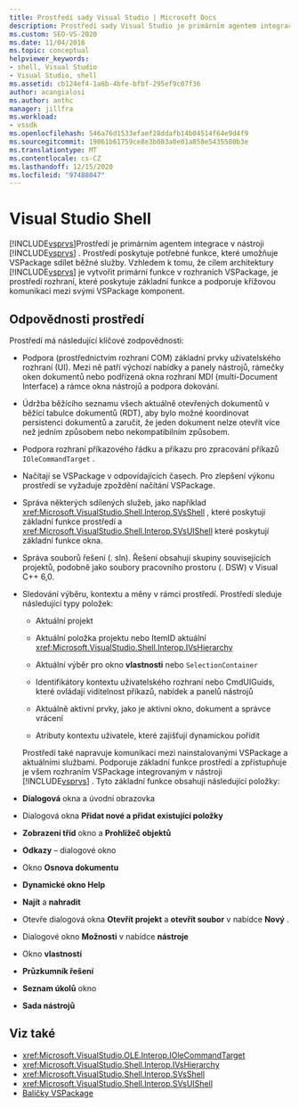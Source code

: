 ```yaml
---
title: Prostředí sady Visual Studio | Microsoft Docs
description: Prostředí sady Visual Studio je primárním agentem integrace v aplikaci Visual Studio a poskytuje základní funkce a podporuje křížovou komunikaci mezi VSPackage.
ms.custom: SEO-VS-2020
ms.date: 11/04/2016
ms.topic: conceptual
helpviewer_keywords:
- shell, Visual Studio
- Visual Studio, shell
ms.assetid: cb124ef4-1a6b-4bfe-bfbf-295ef9c07f36
author: acangialosi
ms.author: anthc
manager: jillfra
ms.workload:
- vssdk
ms.openlocfilehash: 546a76d1533efaef28ddafb14b04514f64e9d4f9
ms.sourcegitcommit: 19061b61759ce8e3b083a0e01a858e5435580b3e
ms.translationtype: MT
ms.contentlocale: cs-CZ
ms.lasthandoff: 12/15/2020
ms.locfileid: "97488047"
---
```

# <a name="visual-studio-shell"></a>Visual Studio Shell
[!INCLUDE[vsprvs](../../code-quality/includes/vsprvs_md.md)]Prostředí je primárním agentem integrace v nástroji [!INCLUDE[vsprvs](../../code-quality/includes/vsprvs_md.md)] . Prostředí poskytuje potřebné funkce, které umožňuje VSPackage sdílet běžné služby. Vzhledem k tomu, že cílem architektury [!INCLUDE[vsprvs](../../code-quality/includes/vsprvs_md.md)] je vytvořit primární funkce v rozhraních VSPackage, je prostředí rozhraní, které poskytuje základní funkce a podporuje křížovou komunikaci mezi svými VSPackage komponent.

## <a name="shell-responsibilities"></a>Odpovědnosti prostředí
 Prostředí má následující klíčové zodpovědnosti:

- Podpora (prostřednictvím rozhraní COM) základní prvky uživatelského rozhraní (UI). Mezi ně patří výchozí nabídky a panely nástrojů, rámečky oken dokumentů nebo podřízená okna rozhraní MDI (multi-Document Interface) a rámce okna nástrojů a podpora dokování.

- Údržba běžícího seznamu všech aktuálně otevřených dokumentů v běžící tabulce dokumentů (RDT), aby bylo možné koordinovat persistenci dokumentů a zaručit, že jeden dokument nelze otevřít více než jedním způsobem nebo nekompatibilním způsobem.

- Podpora rozhraní příkazového řádku a příkazu pro zpracování příkazů `IOleCommandTarget` .

- Načítají se VSPackage v odpovídajících časech. Pro zlepšení výkonu prostředí se vyžaduje zpoždění načítání VSPackage.

- Správa některých sdílených služeb, jako například <xref:Microsoft.VisualStudio.Shell.Interop.SVsShell> , které poskytují základní funkce prostředí a <xref:Microsoft.VisualStudio.Shell.Interop.SVsUIShell> které poskytují základní funkce okna.

- Správa souborů řešení (. sln). Řešení obsahují skupiny souvisejících projektů, podobně jako soubory pracovního prostoru (. DSW) v Visual C++ 6,0.

- Sledování výběru, kontextu a měny v rámci prostředí. Prostředí sleduje následující typy položek:

  - Aktuální projekt

  - Aktuální položka projektu nebo ItemID aktuální <xref:Microsoft.VisualStudio.Shell.Interop.IVsHierarchy>

  - Aktuální výběr pro okno **vlastnosti** nebo `SelectionContainer`

  - Identifikátory kontextu uživatelského rozhraní nebo CmdUIGuids, které ovládají viditelnost příkazů, nabídek a panelů nástrojů

  - Aktuálně aktivní prvky, jako je aktivní okno, dokument a správce vrácení

  - Atributy kontextu uživatele, které zajišťují dynamickou pořídit

  Prostředí také napravuje komunikaci mezi nainstalovanými VSPackage a aktuálními službami. Podporuje základní funkce prostředí a zpřístupňuje je všem rozhraním VSPackage integrovaným v nástroji [!INCLUDE[vsprvs](../../code-quality/includes/vsprvs_md.md)] . Tyto základní funkce obsahují následující položky:

- **Dialogová** okna a úvodní obrazovka

- Dialogová okna **Přidat nové a přidat existující položky**

- **Zobrazení tříd** okno a **Prohlížeč objektů**

- **Odkazy** – dialogové okno

- Okno **Osnova dokumentu**

- **Dynamické okno Help**

- **Najít** a **nahradit**

- Otevře dialogová okna **Otevřít projekt** a **otevřít soubor** v nabídce **Nový** .

- Dialogové okno **Možnosti** v nabídce **nástroje**

- Okno **vlastností**

- **Průzkumník řešení**

- **Seznam úkolů** okno

- **Sada nástrojů**

## <a name="see-also"></a>Viz také
- <xref:Microsoft.VisualStudio.OLE.Interop.IOleCommandTarget>
- <xref:Microsoft.VisualStudio.Shell.Interop.IVsHierarchy>
- <xref:Microsoft.VisualStudio.Shell.Interop.SVsShell>
- <xref:Microsoft.VisualStudio.Shell.Interop.SVsUIShell>
- [Balíčky VSPackage](../../extensibility/internals/vspackages.md)
